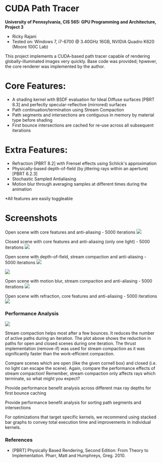 CUDA Path Tracer
================

**University of Pennsylvania, CIS 565: GPU Programming and Architecture, Project 3**

* Ricky Rajani
* Tested on: Windows 7, i7-6700 @ 3.40GHz 16GB, NVIDIA Quadro K620 (Moore 100C Lab)

This project implements a CUDA-based path tracer capable of rendering globally-illuminated images very quickly. Base code was provided; hpwever, the core renderer was implemented by the author.

# Core Features:
- A shading kernel with BSDF evaluation for Ideal Diffuse surfaces [PBRT 8.3] and perfectly specular-reflective (mirrored) surfaces
- Path continuation/termination using Stream Compaction
- Path segments and intersections are contiguous in memory by material type before shading
- First bounce intersections are cached for re-use across all subsequent iterations

# Extra Features:
- Refraction [PBRT 8.2] with Frensel effects using Schlick's approximation
- Physically-based depth-of-field (by jittering rays within an aperture) [PBRT 6.2.3]
- Stochastic Sampled Antialiasing
- Motion blur through averaging samples at different times during the animation

*All features are easily toggleable

# Screenshots

Open scene with core features and anti-aliasing - 5000 iterations
![](img/samples/open-basic.PNG)

Closed scene with core features and anti-aliasing (only one light) - 5000 iterations
![](img/samples/closed-basic.PNG)

Open scene with depth-of-field, stream compaction and anti-aliasing - 5000 iterations
![](img/samples/dof.PNG)

![](img/samples/dof2.PNG)

Open scene with motion blur, stream compaction and anti-aliasing - 5000 iterations
![](img/samples/motion.PNG)

Open scene with refraction, core features and anti-aliasing - 5000 iterations
![](img/samples/refract.PNG)

### Performance Analysis

![](img/active-paths-graph.PNG)

Stream compaction helps most after a few bounces. It reduces the number of active paths during an iteration. The plot above shows the reduction in paths for open and closed scenes during one iteration. The thrust implementation (remove-if) was used for stream compaction as it was significantly faster than the work-efficient compaction.

Compare scenes which are open (like the given cornell box) and closed (i.e. no light can escape the scene). Again, compare the performance effects of stream compaction! Remember, stream compaction only affects rays which terminate, so what might you expect?

Provide performance benefit analysis across different max ray depths for first bounce caching

Provide performance benefit analysis for sorting path segments and intersections

For optimizations that target specific kernels, we recommend using stacked bar graphs to convey total execution time and improvements in individual kernels.

### References
- [PBRT] Physically Based Rendering, Second Edition: From Theory to Implementation. Pharr, Matt and Humphreys, Greg. 2010.
